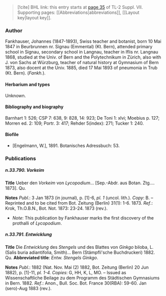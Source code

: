 > [!cite] BHL link: this entry starts at [page 35](https://www.biodiversitylibrary.org/item/103834#page/57/mode/1up) of TL-2 Suppl. VII.
> Supporting pages: [[Abbreviations|abbreviations]], [[Layout key|layout key]].

### Author

Fankhauser, Johannes (1847-1893), Swiss teacher and botanist, born 10 Mai 1847 in Beurbrunnen nr. Signau (Emmental) (Kt. Bern), attended primary school in Signau, secondary school in Langnau, teacher in Iflis nr. Langnau 1868, studied at the Univ. of Bern and the Polytechnikum in Zürich, also with J. von Sachs at Würzburg, teacher of natural history at Gymnasium of Bern 1873, also docent at the Univ. 1885, died 17 Mai 1893 of pneumonia in Trub (Kt. Bern). (*Fankh.*).

#### Herbarium and types

Unknown.

#### Bibliography and biography

Barnhart 1: 526; CSP 7: 638, 9: 828, 14: 923; De Toni 1: xlvi; Moebius p. 127; Morren ed. 2: 109; Portr. 3: 417; Rehder 5(index): 271; Tucker 1: 240.

#### Biofile

- \[Engelmann, W.\], 1891. Botanisches Adressbuch: 53.

### Publications

##### n.33.790. Vorkeim

**Title**
Ueber den *Vorkeim* von *Lycopodium*... \[Sep.-Abdr. aus Botan. Ztg.... 1873\]. Qu.

**Notes**
*Publ*.: 3 Jan 1873 (in journal), p. \[1\]-6, *pl. 1* (uncol. lith.). *Copy*: B. – Reprinted and to be cited from Bot. Zeitung (Berlin) 31(1): 1-6. 1873.
*Ref*.: Krok, Th.O.B.N., Bot. Not. 1873: 23-24. 1873 (rev.).
- *Note*: This publication by Fankhauser marks the first discovery of the prothalli of *Lycopodium*.

##### n.33.791. Entwicklung

**Title**
Die *Entwicklung* des *Stengels* und des Blattes von *Ginkgo* biloba, L. (Salis buria adiantifolia, Smith)... Bern (Stämpfli'sche Buchdruckeri) 1882. Qu.
**Abbreviated title**: *Entw. Stengels Ginkgo*.

**Notes**
*Publ*.: 1882 (Nat. Nov. Mai (2) 1882, Bot. Zeitung (Berlin) 20 Jun 1882), p. \[1\]-11, *pl. 1-4.*
*Copies*: G, HH, K, L, MO. – Issued as Wissenschaftliche Beilage zu dem Programm des Städtischen Gymnasiums in Bern. 1882.
*Ref*.: Anon., Bull. Soc. Bot. France 30(RBA): 59-60. Jan (sero)-Aug 1883 (rev.).

